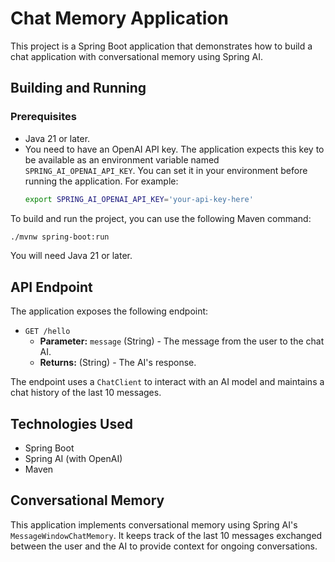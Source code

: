 # Chat Memory Application

This project is a Spring Boot application that demonstrates how to build a chat application with conversational memory using Spring AI.

## Building and Running

### Prerequisites

*   Java 21 or later.
*   You need to have an OpenAI API key. The application expects this key to be available as an environment variable named `SPRING_AI_OPENAI_API_KEY`. You can set it in your environment before running the application. For example:
    ```bash
    export SPRING_AI_OPENAI_API_KEY='your-api-key-here'
    ```

To build and run the project, you can use the following Maven command:

```bash
./mvnw spring-boot:run
```

You will need Java 21 or later.

## API Endpoint

The application exposes the following endpoint:

*   `GET /hello`
    *   **Parameter:** `message` (String) - The message from the user to the chat AI.
    *   **Returns:** (String) - The AI's response.

The endpoint uses a `ChatClient` to interact with an AI model and maintains a chat history of the last 10 messages.

## Technologies Used

*   Spring Boot
*   Spring AI (with OpenAI)
*   Maven

## Conversational Memory

This application implements conversational memory using Spring AI's `MessageWindowChatMemory`. It keeps track of the last 10 messages exchanged between the user and the AI to provide context for ongoing conversations.
